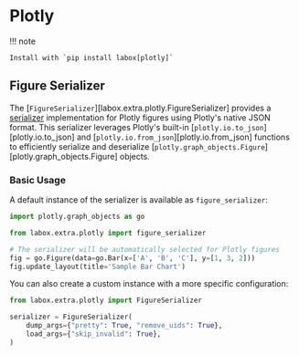 # Plotly

!!! note

    Install with `pip install labox[plotly]`

## Figure Serializer

The [`FigureSerializer`][labox.extra.plotly.FigureSerializer] provides a
[serializer](../concepts/serializers.md) implementation for Plotly figures using
Plotly's native JSON format. This serializer leverages Plotly's built-in
[`plotly.io.to_json`][plotly.io.to_json] and
[`plotly.io.from_json`][plotly.io.from_json] functions to efficiently serialize and
deserialize [`plotly.graph_objects.Figure`][plotly.graph_objects.Figure] objects.

### Basic Usage

A default instance of the serializer is available as `figure_serializer`:

```python
import plotly.graph_objects as go

from labox.extra.plotly import figure_serializer

# The serializer will be automatically selected for Plotly figures
fig = go.Figure(data=go.Bar(x=['A', 'B', 'C'], y=[1, 3, 2]))
fig.update_layout(title='Sample Bar Chart')
```

You can also create a custom instance with a more specific configuration:

```python
from labox.extra.plotly import FigureSerializer

serializer = FigureSerializer(
    dump_args={"pretty": True, "remove_uids": True},
    load_args={"skip_invalid": True},
)
```
